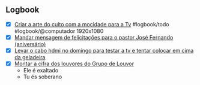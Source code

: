 

## Logbook
- [x] [Criar a arte do culto com a mocidade para a Tv](things:///show?id=BofZV5vTLbnhgQR8Tnyc46) #logbook/todo #logbook/@computador
	1920x1080
- [x] [Mandar mensagem de felicitações para o pastor José Fernando (aniversário)](things:///show?id=Ncbt64Fg6ye4tFpM2vaES6)
- [x] [Levar o cabo hdmi no domingo para testar a tv e tentar colocar em cima da geladeira](things:///show?id=GQbAtGzVTvScVkF1dmehYt)
- [x] [Montar a cifra dos louvores do Grupo de Louvor](things:///show?id=48L2tYZJBeEmR7zamq7MRj)
	- Ele é exaltado
	- Tu és soberano